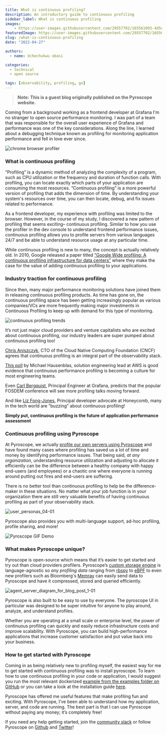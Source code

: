 ```yaml
---
title: What is continuous profiling?
description: An introductory guide to continuous profiling
sidebar_label: What is continuous profiling
images: 
    - https://user-images.githubusercontent.com/29557702/165561093-4d5ec6a4-f527-4d5a-8733-79f1c56dd7bb.png
featuredImage: https://user-images.githubusercontent.com/29557702/165561093-4d5ec6a4-f527-4d5a-8733-79f1c56dd7bb.png
slug: /what-is-continuous-profiling
date: "2022-04-27"

authors:
  - name: Uchechukwu obasi

categories:
  - technical
  - open source

tags: [observability, profiling, go]
---
```


> **Note: This is a guest blog originally published on the Pyroscope website.**


Coming from a background working as a frontend developer at Grafana I'm no stranger to open source performance monitoring. I was part of a team that was responsible for the overall user experience of Grafana and performance was one of the key considerations. Along the line, I learned about a debugging technique known as profiling for monitoring application performance and fell in love ever since.

![chrome browser profiler](https://user-images.githubusercontent.com/29557702/165289655-58cd9a0b-8848-4e03-b7e5-afdf822cf577.png)

### What is continuous profiling
“Profiling” is a dynamic method of analyzing the complexity of a program, such as CPU utilization or the frequency and duration of function calls. With profiling, you can locate exactly which parts of your application are consuming the most resources. “Continuous profiling” is a more powerful version of profiling that adds the dimension of time. By understanding your system's resources over time, you can then locate, debug, and fix issues related to performance. 

As a frontend developer, my experience with profiling was limited to the browser. However, in the course of my study, I discovered a new pattern of profiling that seems exciting– continuous profiling. Similar to how you use the profiler in the dev console to understand frontend performance issues, continuous profiling allows you to profile servers from various languages 24/7 and be able to understand resource usage at any particular time. 

While continuous profiling is new to many, the concept is actually relatively old. In 2010, Google released a paper titled [“Google Wide profiling: A continuous profiling infrastructure for data centers”](https://research.google/pubs/pub36575/) where they make the case for the value of adding continuous profiling to your applications. 

### Industry traction for continuous profiling
Since then, many major performance monitoring solutions have joined them in releasing continuous profiling products. As time has gone on, the continuous profiling space has been getting increasingly popular as various companies/VCs are more frequently making major investments in Continuous Profiling to keep up with demand for this type of monitoring.

![continuous profiling trends](https://user-images.githubusercontent.com/29557702/165291672-88805173-4bf4-4029-9b6c-3b31951733bd.png)

It’s not just major cloud providers and venture capitalists who are excited about continuous profiling, our industry leaders are super pumped about continuous profiling too! 

[Chris Aniszczyk](https://twitter.com/cra/status/1474083458943266817?s=20&t=pAs7fq0L0fHVYR3baDa4dQ), CTO of the Cloud Native Computing Foundation (CNCF) agrees that continuous profiling is an integral part of the observability stack.

[This poll](https://twitter.com/mhausenblas/status/1462047847776407556?s=20&t=f--6TED77NPU4H5vx1ce-g) by Michael Hausenblas, solution engineering lead at AWS is good evidence that continuous performance profiling is becoming a culture for most engineering teams.

Even [Carl Bergquist](https://twitter.com/CarlBergquist/status/1490351369890504710?s=20&t=_grKrUVkdbBMcRUwTvLVLw), Principal Engineer at Grafana, predicts that the popular FOSDEM conference will see more profiling talks moving forward.

And like [Liz Fong-Jones](https://twitter.com/lizthegrey/status/1449115630213341186?s=20&t=qWFscmUaevHGEvbUPgPGtg), Principal developer advocate at Honeycomb, many in the tech world are “buzzing” about continuous profiling!

**Simply put, continuous profiling is the future of application performance assessment**

### Continuous profiling using Pyroscope

At Pyroscope, we actually [profile our own servers using Pyroscope](/blog/profile-continuous-profiler) and have found many cases where profiling has saved us a lot of time and money by identifying performance issues. 
That being said, _at any organization_, understanding resource utilization and adjusting to allocate it efficiently can be the difference between a healthy company with happy end-users (and employees) or a chaotic one where everyone is running around putting out fires and end-users are suffering.  

There is no better tool than continuous profiling to help be the difference-maker in these situations. No matter what your job function is in your organization there are still very valuable benefits of having continuous profiling as part of your observability stack. 

![user_personas_04-01](https://user-images.githubusercontent.com/23323466/165409784-fa52812e-2b5e-4fb1-a5e2-5e9e5534fc7b.jpg)


Pyroscope also provides you with multi-language support, ad-hoc profiling, profile sharing, and more!

![Pyroscope GIF Demo](https://user-images.githubusercontent.com/23323466/143324845-16ff72df-231e-412d-bd0a-38ef2e09cba8.gif)

### What makes Pyroscope unique?
Pyroscope is open-source which means that it’s easier to get started and try out than cloud providers profilers. Pyroscope’s [custom storage engine](https://pyroscope.io/docs/storage-design/) is language-agnostic so _any profiling data_ ranging from [rbspy](https://rbspy.github.io/) to [eBPF](https://ebpf.io/) to even new profilers such as Bloomberg's [Memray](https://bloomberg.github.io/memray/) can easily send data to Pyroscope and have it compressed, stored and queried efficiently. 
	
![agent_server_diagram_for_blog_post_1-01](https://user-images.githubusercontent.com/23323466/165416600-7d852049-52ed-4551-86ce-f8eaab49e219.png)

Pyroscope is also built to be easy to use by everyone. The pyroscope UI in particular was designed to be super intuitive for anyone to play around, analyze, and understand profiles.

Whether you are operating at a small scale or enterprise level, the power of continuous profiling can quickly and easily reduce infrastructure costs and improve scalability.  With Pyroscope, you can build high-performance applications that increase customer satisfaction and put value back into your business. 

### How to get started with Pyroscope

Coming in as being relatively new to profiling myself, the easiest way for me to get started with continuous profiling was to install pyroscope. To learn how to use continuous profiling in your code or application, I would suggest you run the most relevant dockerized [example from the examples folder on GitHub](https://github.com/pyroscope-io/pyroscope/tree/main/examples) or you can take a look at the installation guide [here](https://pyroscope.io/docs/installing-pyroscope-overview/).

Pyroscope has offered me useful features that make profiling fun and exciting. With Pyroscope, I’ve been able to understand how my application, server, and code are running. The best part is that I can use Pyroscope without paying any money; it’s completely free!

If you need any help getting started, join the [community slack](https://pyroscope.io/slack) or follow Pyroscope on [Github](https://github.com/pyroscope-io/pyroscope) and [Twitter](https://twitter.com/PyroscopeIO)!